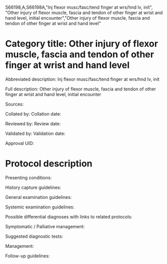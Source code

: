 S66198,A,S66198A,"Inj flexor musc/fasc/tend finger at wrs/hnd lv, init", "Other injury of flexor muscle, fascia and tendon of other finger at wrist and hand level, initial encounter","Other injury of flexor muscle, fascia and tendon of other finger at wrist and hand level"
# Category title: Other injury of flexor muscle, fascia and tendon of other finger at wrist and hand level

Abbreviated description: Inj flexor musc/fasc/tend finger at wrs/hnd lv, init

Full description: Other injury of flexor muscle, fascia and tendon of other finger at wrist and hand level, initial encounter

Sources:

Collated by:
Collation date:

Reviewed by:
Review date:

Validated by:
Validation date:

Approval UID:

# Protocol description

Presenting conditions:

History capture guidelines:

General examination guidelines:

Systemic examination guidelines:

Possible differential diagnoses with links to related protocols:

Symptomatic / Palliative management:

Suggested diagnostic tests:

Management:

Follow-up guidelines:

